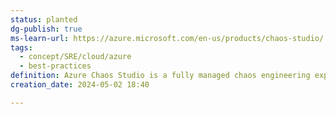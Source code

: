 ```yaml
---
status: planted
dg-publish: true
ms-learn-url: https://azure.microsoft.com/en-us/products/chaos-studio/
tags:
  - concept/SRE/cloud/azure
  - best-practices
definition: Azure Chaos Studio is a fully managed chaos engineering experimentation platform for accelerating discovery of hard-to-find problems, from late-stage development through production.
creation_date: 2024-05-02 18:40

---
```

